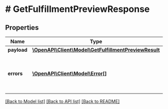 # # GetFulfillmentPreviewResponse

## Properties

Name | Type | Description | Notes
------------ | ------------- | ------------- | -------------
**payload** | [**\OpenAPI\Client\Model\GetFulfillmentPreviewResult**](GetFulfillmentPreviewResult.md) |  | [optional]
**errors** | [**\OpenAPI\Client\Model\Error[]**](Error.md) | A list of error responses returned when a request is unsuccessful. | [optional]

[[Back to Model list]](../../README.md#models) [[Back to API list]](../../README.md#endpoints) [[Back to README]](../../README.md)
